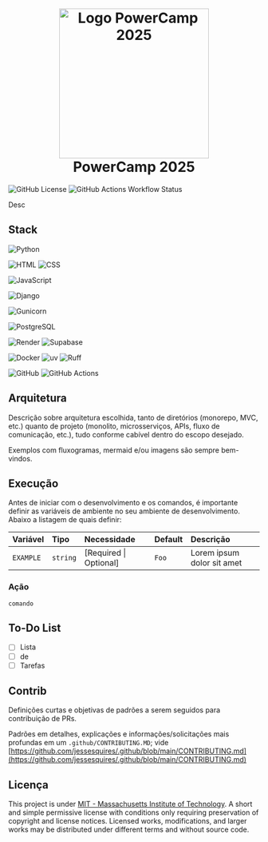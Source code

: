 <h1 align="center">
  <img src="./logo.svg" height="300" width="300" alt="Logo PowerCamp 2025" /><br>
  PowerCamp 2025
</h1>

![GitHub License](https://img.shields.io/github/license/LucasGoncSilva/powercamp?labelColor=101010)
![GitHub Actions Workflow Status](https://img.shields.io/github/actions/workflow/status/LucasGoncSilva/powercamp/XXXXXX.yml?style=flat&labelColor=101010)

Desc

## Stack

![Python](https://img.shields.io/badge/Python-blue?style=for-the-badge&logo=python&logoColor=FFD43B)

![HTML](https://img.shields.io/badge/HTML5-E34F26?style=for-the-badge&logo=html5&logoColor=white)
![CSS](https://img.shields.io/badge/CSS3-1572B6?style=for-the-badge&logo=css3&logoColor=white)

<!-- ![Sass](https://img.shields.io/badge/Sass-CC6699?style=for-the-badge&logo=sass&logoColor=white) -->

![JavaScript](https://img.shields.io/badge/JavaScript-323330?style=for-the-badge&logo=JavaScript&logoColor=F7DF1E)

<!-- ![React](https://img.shields.io/badge/react-20232a.svg?style=for-the-badge&logo=react&logoColor=61DAFB) -->
<!-- ![Next JS](https://img.shields.io/badge/Next-black?style=for-the-badge&logo=next.js&logoColor=white) -->
<!-- ![Bootstrap](https://img.shields.io/badge/Bootstrap-712cf9?style=for-the-badge&logo=bootstrap&logoColor=712cf9&color=fff) -->
<!-- ![TailwindCSS](https://img.shields.io/badge/tailwindcss-38B2AC.svg?style=for-the-badge&logo=tailwind-css&logoColor=white) -->

![Django](https://img.shields.io/badge/Django-092E20?style=for-the-badge&logo=django&logoColor=green)

![Gunicorn](https://img.shields.io/badge/gunicorn-2A8729.svg?style=for-the-badge&logo=gunicorn&logoColor=white)

![PostgreSQL](https://img.shields.io/badge/PostgreSQL-316192?style=for-the-badge&logo=postgresql&logoColor=white)

![Render](https://img.shields.io/badge/Render-46E3B7?style=for-the-badge&logo=render&logoColor=000&color=fff)
![Supabase](https://img.shields.io/badge/Supabase-181818?style=for-the-badge&logo=supabase&logoColor=3ecf8e)

![Docker](https://img.shields.io/badge/Docker-2CA5E0?style=for-the-badge&logo=docker&logoColor=white)
![uv](https://img.shields.io/badge/uv-2b0231?style=for-the-badge&logo=uv)
![Ruff](https://img.shields.io/badge/Ruff-2b0231?style=for-the-badge&logo=ruff)

![GitHub](https://img.shields.io/badge/GitHub-fff?style=for-the-badge&logo=github&logoColor=181717)
![GitHub Actions](https://img.shields.io/badge/GitHub%20Actions-2088ff?style=for-the-badge&logo=github-actions&logoColor=fff)

## Arquitetura

Descrição sobre arquitetura escolhida, tanto de diretórios (monorepo, MVC, etc.) quanto de projeto (monolito, microsserviços, APIs, fluxo de comunicação, etc.), tudo conforme cabível dentro do escopo desejado.

Exemplos com fluxogramas, mermaid e/ou imagens são sempre bem-vindos.

## Execução

Antes de iniciar com o desenvolvimento e os comandos, é importante definir as variáveis de ambiente no seu ambiente de desenvolvimento. Abaixo a listagem de quais definir:

| Variável  | Tipo     | Necessidade            | Default | Descrição                  |
| :-------- | :------- | :--------------------- | :------ | :------------------------- |
| `EXAMPLE` | `string` | [Required \| Optional] | `Foo`   | Lorem ipsum dolor sit amet |

### Ação

`comando`

<!--
LISTA DE POSSÍVEIS AÇÕES

Linter
Checagem de Tipos
Conversão (e.g. TS -> JS)
Buscar/iniciar Migrações (Atualizações) de Banco de Dados
Atualizar Estrutura do Banco de Dados com Novas Migrações
Iniciar Testes Automatizados
Popular Banco de Dados para Execução Local
Iniciar o Servidor
 -->

## To-Do List

- [ ] Lista
- [ ] de
- [ ] Tarefas

## Contrib

Definições curtas e objetivas de padrões a serem seguidos para contribuição de PRs.

Padrões em detalhes, explicações e informações/solicitações mais profundas em um `.github/CONTRIBUTING.MD`; vide [https://github.com/jessesquires/.github/blob/main/CONTRIBUTING.md](https://github.com/jessesquires/.github/blob/main/CONTRIBUTING.md)

## Licença

This project is under [MIT - Massachusetts Institute of Technology](https://choosealicense.com/licenses/mit/). A short and simple permissive license with conditions only requiring preservation of copyright and license notices. Licensed works, modifications, and larger works may be distributed under different terms and without source code.
